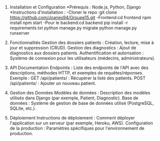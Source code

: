 1. Installation et Configuration
    *Prérequis : Node.js, Python, Django
    *Instructions d'installation :
      -Cloner le repo :git clone <https://github.com/Joanes94/Groupe15.git>
      -Frontend:cd frontend
                npm install
                npm start
      -Pour le backend:cd backend
                       pip install -r requirements.txt
                       python manage.py migrate
                       python manage.py runserver

2. Fonctionnalités
Gestion des dossiers patients : Création, lecture, mise à jour et suppression (CRUD).
Gestion des diagnostics : Ajout de diagnostics aux dossiers patients.
Authentification et autorisation : Système de connexion pour les utilisateurs (médecins, administrateurs).

3. API Documentation
Endpoints : Liste des endpoints de l'API avec des descriptions, méthodes HTTP, et exemples de requêtes/réponses.
Exemple :
GET /api/patients/ : Récupérer la liste des patients.
POST /api/patients/ : Ajouter un nouveau patient.

4. Gestion des Données
Modèles de données : Description des modèles utilisés dans Django (par exemple, Patient, Diagnostic).
Base de données : Système de gestion de base de données utilisé (PostgreSQL, SQLite, etc.).

5. Déploiement
Instructions de déploiement : Comment déployer l'application sur un serveur (par exemple, Heroku, AWS).
Configuration de la production : Paramètres spécifiques pour l'environnement de production.
